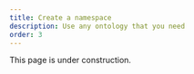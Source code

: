 ```yaml
---
title: Create a namespace
description: Use any ontology that you need
order: 3
---
```


This page is under construction.
